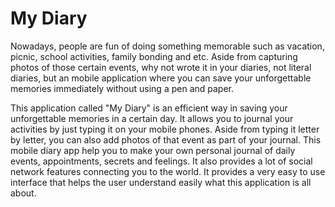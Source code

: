 # My Diary
   Nowadays, people are fun of doing something memorable such as vacation, picnic, school activities, family bonding and etc. Aside from capturing photos of those certain events, why not wrote it in your diaries, not literal diaries, but an mobile application where you can save your unforgettable memories immediately without using a pen and paper.
   
   This application called "My Diary" is an efficient way in saving your unforgettable memories in a certain day. It allows you to journal your activities by just typing it on your mobile phones. Aside from typing it letter by letter, you can also add photos of that event as part of your journal. This mobile diary app help you to make your own personal journal of daily events, appointments, secrets and feelings. It also provides a lot of social network features connecting you to the world. It provides a very easy to use interface that helps the user understand easily what this application is all about.
